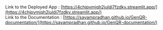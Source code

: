Link to the Deployed App : [https://4chjpvmjqh2juldi7fzdky.streamlit.app/](https://4chjpvmjqh2juldi7fzdky.streamlit.app/)<br>
Link to the Documentation : [https://sayampradhan.github.io/GenQR-documentation/](https://sayampradhan.github.io/GenQR-documentation/)
